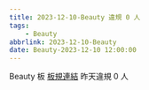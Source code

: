 ```yaml
---
title: 2023-12-10-Beauty 違規 0 人
tags:
    - Beauty
abbrlink: 2023-12-10-Beauty
date: Beauty-2023-12-10 12:00:00
---
```

Beauty 板 [板規連結](https://www.ptt.cc/bbs/Beauty/M.1630069980.A.84B.html)
昨天違規 0 人
